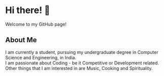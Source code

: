 # Hi there! 👋

Welcome to my GitHub page!

## About Me
I am currently a student, pursuing my undergraduate degree in Computer Science and Engineering, in India.<br>
I am passionate about Coding - be it Competitive or Development related.<br>
Other things that I am interested in are Music, Cooking and Spirituality.<br>

<!--
**godofgeeks23/godofgeeks23** is a ✨ _special_ ✨ repository because its `README.md` (this file) appears on your GitHub profile.

Here are some ideas to get you started:

- 🔭 I’m currently working on ...
- 🌱 I’m currently learning ...
- 👯 I’m looking to collaborate on ...
- 🤔 I’m looking for help with ...
- 💬 Ask me about ...
- 📫 How to reach me: ...
- 😄 Pronouns: ...
- ⚡ Fun fact: ...
-->
